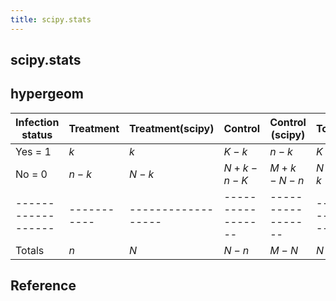 ```yaml
---
title: scipy.stats
---
```


## scipy.stats


## hypergeom

| Infection status | Treatment | Treatment(scipy) | Control         | Control (scipy) | Total   | Total(scipy) |
|------------------|-----------|------------------|-----------------|-----------------|---------|--------------|
| Yes = 1          | $k$       | $k$              | $K - k$         | $n - k$         | $K$     | $n$          |
| No  = 0          | $n - k$   | $N - k$          | $N + k - n - K$ | $M + k - N - n$ | $N - k$ | $M - k$      |
|------------------|-----------|------------------|-----------------|-----------------|---------|--------------|
| Totals           | $n$       | $N$              | $N - n$         | $M - N$         | $N$     | $M$          |



## Reference
